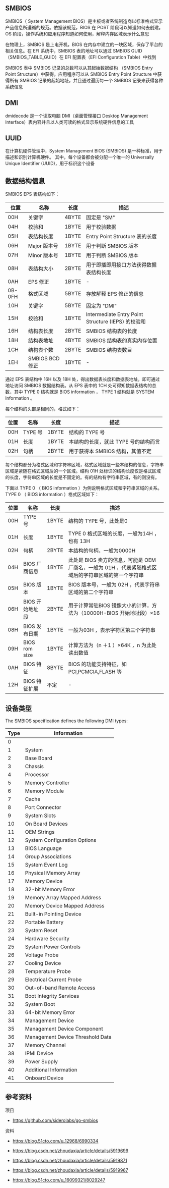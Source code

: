 ## SMBIOS

SMBIOS（ System Management BIOS）是主板或者系统制造商以标准格式显示产品信息所遵循的规范。依据该规范，BIOS 在 POST 阶段可以知道如何去创建。OS 阶段，操作系统和应用程序知道如何使用，解释内存区域表示什么意思

在物理上，SMBIOS 是上电开机，BIOS 在内存中建立的一块区域，保存了平台的相关信息。在 EFI 系统中，SMBIOS 表的地址可以通过 SMBIOS GUID （SMBIOS_TABLE_GUID）在 EFI 配置表（EFI Configuration Table）中找到

SMBIOS 表中 SMBIOS 记录的总数可以从其起始数据结构 （SMBIOS Entry Point Structure）中获得。应用程序可以从 SMBIOS Entry Point Structure 中获得所有 SMBIOS 记录的起始地址，并且通过遍历每一个 SMBIOS 记录来获得各种系统信息

## DMI

dmidecode 是一个读取电脑 DMI（桌面管理接口 Desktop Management Interface）表内容并且以人类可读的格式显示系统硬件信息的工具

## UUID

在计算机硬件管理中，System Management BIOS (SMBIOS) 是一种标准，用于描述和识别计算机硬件。 其中，每个设备都会被分配一个唯一的 Universally Unique Identifier (UUID)，用于标识这个设备

## 数据结构信息

SMBIOS EPS 表结构如下：

| 位置   | 名称            | 长度  | 描述                                               |
| ------ | --------------- | ----- | -------------------------------------------------- |
| 00H    | 关键字          | 4BYTE | 固定是 "SM"                                        |
| 04H    | 校验和          | 1BYTE | 用于校验数据                                       |
| 05H    | 表结构长度      | 1BYTE | Entry Point Structure 表的长度                     |
| 06H    | Major 版本号    | 1BYTE | 用于判断 SMBIOS 版本                               |
| 07H    | Minor 版本号    | 1BYTE | 用于判断 SMBIOS 版本                               |
| 08H    | 表结构大小      | 2BYTE | 用于即插即用接口方法获得数据表结构长度             |
| 0AH    | EPS 修正        | 1BYTE | -                                                  |
| 0B-0FH | 格式区域        | 5BYTE | 存放解释 EPS 修正的信息                            |
| 10H    | 关键字          | 5BYTE | 固定为 "DMI"                                       |
| 15H    | 校验和          | 1BYTE | Intermediate Entry Point Structure (IEPS) 的校验和 |
| 16H    | 结构表长度      | 2BYTE | SMBIOS 结构表的长度                                |
| 18H    | 结构表地址      | 4BYTE | SMBIOS 结构表的真实内存位置                        |
| 1CH    | 结构表个数      | 2BYTE | SMBIOS 结构表数目                                  |
| 1EH    | SMBIOS BCD 修正 | 1BYTE | -                                                  |

通过 EPS 表结构中 16H 以及 18H 处，得出数据表长度和数据表地址，即可通过地址访问 SMBIOS 数据结构表。从 EPS 表中的 1CH 处可得知数据表结构的总数，其中 TYPE 0 结构就是 BIOS information ， TYPE 1 结构就是 SYSTEM Information 。

每个结构的头部是相同的，格式如下：

| 位置 | 名称    | 长度  | 描述                                 |
| ---- | ------- | ----- | ------------------------------------ |
| 00H  | TYPE 号 | 1BYTE | 结构的 TYPE 号                       |
| 01H  | 长度    | 1BYTE | 本结构的长度，就此 TYPE 号的结构而言 |
| 02H  | 句柄    | 2BYTE | 用于获得本 SMBIOS 结构，其值不定     |

每个结构都分为格式区域和字符串区域，格式区域就是一些本结构的信息，字符串区域是紧随在格式区域后的一个区域。结构 01H 处标识的结构长度仅是格式区域的长度，字符串区域的长度是不固定的。有的结构有字符串区域，有的则没有。

下面以 TYPE 0 （ BIOS information ）为例说明格式区域和字符串区域的关系。 TYPE 0 （ BIOS information ）格式区域如下：

| 位置 | 名称            | 长度  | 描述                                                         |
| ---- | --------------- | ----- | ------------------------------------------------------------ |
| 00H  | TYPE 号         | 1BYTE | 结构的 TYPE 号，此处是0                                      |
| 01H  | 长度            | 1BYTE | TYPE 0 格式区域的长度，一般为14H ，也有 13H                  |
| 02H  | 句柄            | 2BYTE | 本结构的句柄，一般为0000H                                    |
| 04H  | BIOS 厂商信息   | 1BYTE | 此处是 BIOS 卖方的信息，可能是 OEM 厂商名，一般为 01H ，代表紧随格式区域后的字符串区域的第一个字符串 |
| 05H  | BIOS 版本       | 1BYTE | BIOS 版本号，一般为 02H ，代表字符串区域的第二个字符串       |
| 06H  | BIOS 开始地址段 | 2BYTE | 用于计算常驻BIOS 镜像大小的计算，方法为（10000H-BIOS 开始地址段）×16 |
| 08H  | BIOS 发布日期   | 1BYTE | 一般为03H ，表示字符区第三个字符串                           |
| 09H  | BIOS rom size   | 1BYTE | 计算方法为（n ＋1 ）×64K ，n 为此处读出数值                  |
| 0AH  | BIOS 特征       | 8BYTE | BIOS 的功能支持特征，如 PCI,PCMCIA,FLASH 等                  |
| 12H  | BIOS 特征扩展   | 不定  | -                                                            |

## 设备类型

The SMBIOS specification defines the following DMI types:

| Type | Information                      |
| ---- | -------------------------------- |
| 0    |                                  |
| 1    | System                           |
| 2    | Base Board                       |
| 3    | Chassis                          |
| 4    | Processor                        |
| 5    | Memory Controller                |
| 6    | Memory Module                    |
| 7    | Cache                            |
| 8    | Port Connector                   |
| 9    | System Slots                     |
| 10   | On Board Devices                 |
| 11   | OEM Strings                      |
| 12   | System Configuration Options     |
| 13   | BIOS Language                    |
| 14   | Group Associations               |
| 15   | System Event Log                 |
| 16   | Physical Memory Array            |
| 17   | Memory Device                    |
| 18   | 32-bit Memory Error              |
| 19   | Memory Array Mapped Address      |
| 20   | Memory Device Mapped Address     |
| 21   | Built-in Pointing Device         |
| 22   | Portable Battery                 |
| 23   | System Reset                     |
| 24   | Hardware Security                |
| 25   | System Power Controls            |
| 26   | Voltage Probe                    |
| 27   | Cooling Device                   |
| 28   | Temperature Probe                |
| 29   | Electrical Current Probe         |
| 30   | Out-of-band Remote Access        |
| 31   | Boot Integrity Services          |
| 32   | System Boot                      |
| 33   | 64-bit Memory Error              |
| 34   | Management Device                |
| 35   | Management Device Component      |
| 36   | Management Device Threshold Data |
| 37   | Memory Channel                   |
| 38   | IPMI Device                      |
| 39   | Power Supply                     |
| 40   | Additional Information           |
| 41   | Onboard Device                   |

## 参考资料

项目

- <https://github.com/siderolabs/go-smbios>

资料

- <https://blog.51cto.com/u_12968/6990334>
- <https://blog.csdn.net/zhoudaxia/article/details/5919699>
- <https://blog.csdn.net/zhoudaxia/article/details/5919871>
- <https://blog.csdn.net/zhoudaxia/article/details/5919967>

- <https://blog.51cto.com/u_16099321/8029247>